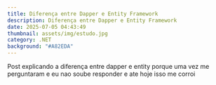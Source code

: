 ```yaml
---
title: Diferença entre Dapper e Entity Framework
description: Diferença entre Dapper e Entity Framework
date: 2025-07-05 04:43:49
thumbnail: assets/img/estudo.jpg
category: .NET
background: "#A82EDA"
---
```

Post explicando a diferença entre dapper e entity porque uma vez me perguntaram e eu nao soube responder e ate hoje isso me corroi